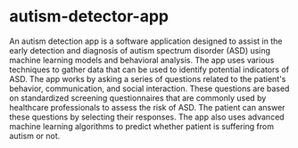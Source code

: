# autism-detector-app
An autism detection app is a software application designed to assist in the early detection and diagnosis of autism spectrum disorder (ASD) using machine learning models
and behavioral analysis. The app uses various techniques to gather data that can be used to identify potential indicators of ASD. The app works by asking a series of
questions related to the patient's behavior, communication, and social interaction. These questions are based on standardized screening questionnaires that are 
commonly used by healthcare professionals to assess the risk of ASD. The patient can answer these questions by selecting their responses.
The app also uses advanced machine learning algorithms to predict whether patient is suffering from autism or not.
